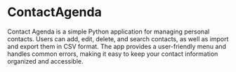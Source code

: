 # ContactAgenda
Contact Agenda is a simple Python application for managing personal contacts. Users can add, edit, delete, and search contacts, as well as import and export them in CSV format. The app provides a user-friendly menu and handles common errors, making it easy to keep your contact information organized and accessible.
